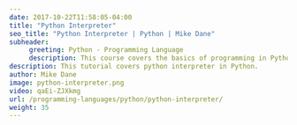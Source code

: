 ```yaml
---
date: 2017-10-22T11:58:05-04:00
title: "Python Interpreter"
seo_title: "Python Interpreter | Python | Mike Dane"
subheader:
     greeting: Python - Programming Language
     description: This course covers the basics of programming in Python. Work your way through the videos and we'll teach you everything you need to know to start your programming journey!
description: This tutorial covers python interpreter in Python.
author: Mike Dane
image: python-interpreter.png
video: qaEi-ZJXkmg
url: /programming-languages/python/python-interpreter/
weight: 35
---
```

